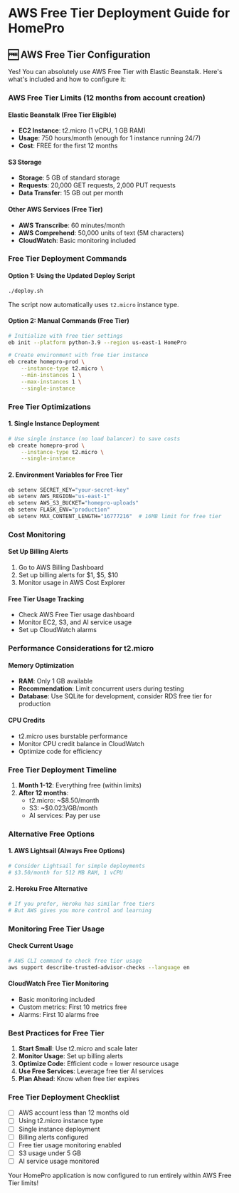 # AWS Free Tier Deployment Guide for HomePro

## 🆓 AWS Free Tier Configuration

Yes! You can absolutely use AWS Free Tier with Elastic Beanstalk. Here's what's included and how to configure it:

### AWS Free Tier Limits (12 months from account creation)

#### Elastic Beanstalk (Free Tier Eligible)
- **EC2 Instance**: t2.micro (1 vCPU, 1 GB RAM)
- **Usage**: 750 hours/month (enough for 1 instance running 24/7)
- **Cost**: FREE for the first 12 months

#### S3 Storage
- **Storage**: 5 GB of standard storage
- **Requests**: 20,000 GET requests, 2,000 PUT requests
- **Data Transfer**: 15 GB out per month

#### Other AWS Services (Free Tier)
- **AWS Transcribe**: 60 minutes/month
- **AWS Comprehend**: 50,000 units of text (5M characters)
- **CloudWatch**: Basic monitoring included

### Free Tier Deployment Commands

#### Option 1: Using the Updated Deploy Script
```bash
./deploy.sh
```
The script now automatically uses `t2.micro` instance type.

#### Option 2: Manual Commands (Free Tier)
```bash
# Initialize with free tier settings
eb init --platform python-3.9 --region us-east-1 HomePro

# Create environment with free tier instance
eb create homepro-prod \
    --instance-type t2.micro \
    --min-instances 1 \
    --max-instances 1 \
    --single-instance
```

### Free Tier Optimizations

#### 1. Single Instance Deployment
```bash
# Use single instance (no load balancer) to save costs
eb create homepro-prod \
    --instance-type t2.micro \
    --single-instance
```

#### 2. Environment Variables for Free Tier
```bash
eb setenv SECRET_KEY="your-secret-key"
eb setenv AWS_REGION="us-east-1"
eb setenv AWS_S3_BUCKET="homepro-uploads"
eb setenv FLASK_ENV="production"
eb setenv MAX_CONTENT_LENGTH="16777216"  # 16MB limit for free tier
```

### Cost Monitoring

#### Set Up Billing Alerts
1. Go to AWS Billing Dashboard
2. Set up billing alerts for $1, $5, $10
3. Monitor usage in AWS Cost Explorer

#### Free Tier Usage Tracking
- Check AWS Free Tier usage dashboard
- Monitor EC2, S3, and AI service usage
- Set up CloudWatch alarms

### Performance Considerations for t2.micro

#### Memory Optimization
- **RAM**: Only 1 GB available
- **Recommendation**: Limit concurrent users during testing
- **Database**: Use SQLite for development, consider RDS free tier for production

#### CPU Credits
- t2.micro uses burstable performance
- Monitor CPU credit balance in CloudWatch
- Optimize code for efficiency

### Free Tier Deployment Timeline

1. **Month 1-12**: Everything free (within limits)
2. **After 12 months**: 
   - t2.micro: ~$8.50/month
   - S3: ~$0.023/GB/month
   - AI services: Pay per use

### Alternative Free Options

#### 1. AWS Lightsail (Always Free Options)
```bash
# Consider Lightsail for simple deployments
# $3.50/month for 512 MB RAM, 1 vCPU
```

#### 2. Heroku Free Alternative
```bash
# If you prefer, Heroku has similar free tiers
# But AWS gives you more control and learning
```

### Monitoring Free Tier Usage

#### Check Current Usage
```bash
# AWS CLI command to check free tier usage
aws support describe-trusted-advisor-checks --language en
```

#### CloudWatch Free Tier Monitoring
- Basic monitoring included
- Custom metrics: First 10 metrics free
- Alarms: First 10 alarms free

### Best Practices for Free Tier

1. **Start Small**: Use t2.micro and scale later
2. **Monitor Usage**: Set up billing alerts
3. **Optimize Code**: Efficient code = lower resource usage
4. **Use Free Services**: Leverage free tier AI services
5. **Plan Ahead**: Know when free tier expires

### Free Tier Deployment Checklist

- [ ] AWS account less than 12 months old
- [ ] Using t2.micro instance type
- [ ] Single instance deployment
- [ ] Billing alerts configured
- [ ] Free tier usage monitoring enabled
- [ ] S3 usage under 5 GB
- [ ] AI service usage monitored

Your HomePro application is now configured to run entirely within AWS Free Tier limits!